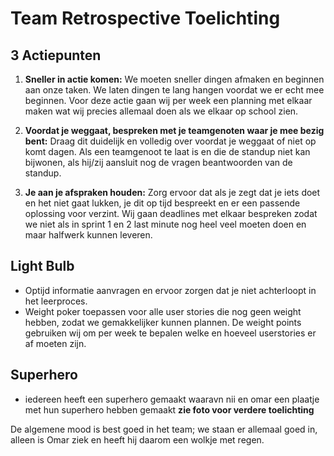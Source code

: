 # Team Retrospective Toelichting

## 3 Actiepunten

1. **Sneller in actie komen:** We moeten sneller dingen afmaken en beginnen aan onze taken. We laten dingen te lang hangen voordat we er echt mee beginnen. Voor deze actie gaan wij per week een planning met elkaar maken wat wij precies allemaal doen als we elkaar op school zien. 

2. **Voordat je weggaat, bespreken met je teamgenoten waar je mee bezig bent:** Draag dit duidelijk en volledig over voordat je weggaat of niet op komt dagen. Als een teamgenoot te laat is en die de standup niet kan bijwonen, als hij/zij aansluit nog de vragen beantwoorden van de standup. 

3. **Je aan je afspraken houden:** Zorg ervoor dat als je zegt dat je iets doet en het niet gaat lukken, je dit op tijd bespreekt en er een passende oplossing voor verzint. Wij gaan deadlines met elkaar bespreken zodat we niet als in sprint 1 en 2 last minute nog heel veel moeten doen en maar halfwerk kunnen leveren. 

## Light Bulb

- Optijd informatie aanvragen en ervoor zorgen dat je niet achterloopt in het leerproces.
- Weight poker toepassen voor alle user stories die nog geen weight hebben, zodat we gemakkelijker kunnen plannen. De weight points gebruiken wij om per week te bepalen welke en hoeveel userstories er af moeten zijn. 

## Superhero

- iedereen heeft een superhero gemaakt waaravn nii en omar een plaatje met hun superhero hebben gemaakt **zie foto voor verdere toelichting**

De algemene mood is best goed in het team; we staan er allemaal goed in, alleen is Omar ziek en heeft hij daarom een wolkje met regen.
